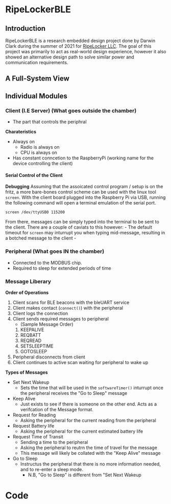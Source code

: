 # RipeLockerBLE

## Introduction

RipeLockerBLE is a research embedded design project done by Darwin Clark during the summer of 2021 for [RipeLocker LLC](https://ripelocker.com/). The goal of this project was primarily to act as real-world design experience, however it also showed an alternative design path to solve similar power and communication requirements.


## A Full-System View


## Individual Modules
### Client (I.E Server) (What goes outside the chamber)

- The part that controls the periphral

**Charateristics**
- Always on
    - Radio is always on
    - CPU is always on
- Has constant conncetion to the RaspberryPi (working name for the device controlling the client)

#### Serial Control of the Client

**Debugging**
Assuming that the assoicated control program / setup is on the fritz, a more bare-bones control scheme can be used with the linux tool `screen`. With the client board plugged into the Raspberry Pi via USB, running the following command will open a terminal emulation of the serial port.

```
screen /dev/ttyUSB0 115200
```

From there, messages can be simply typed into the terminal to be sent to the client. There are a couple of caviats to this however:
    - The default timeout for `screen` may inturrupt you when typing mid-message, resulting in a botched message to the client
    - 

### Peripheral (What goes IN the chamber)

- Connected to the MODBUS chip.
- Required to sleep for extended periods of time



### Message Liberary

**Order of Operations**

1. Client scans for BLE beacons with the bleUART service
2. Client makes contact (`connect()`) with the peripheral
3. Client logs the connection
4. Client sends required messages to peripheral
    - (Sample Message Order)
    1. KEEPALIVE
    2. REQBATT
    3. REQREAD
    4. SETSLEEPTIME
    5. GOTOSLEEP
5. Peripheral disconnects from client
6. Client continues to active scan waiting for peripheral to wake up

**Types of Messages**

- Set Next Wakeup
    - Sets the time that will be used in the `softwareTimer()` inturrupt once the peripheral receives the "Go to Sleep" message
- Keep Alive
    - Just exists to see if there is someone on the other end. Acts as a verifcation of the Message format.
- Request for Reading
    - Asking the peripheral for the current reading from the peripheral
- Request Battery life
    - Asking the peripheral for the current estimated battery life 
- Request Time of Transit 
    - Sending a time to the peripheral 
    - Asking the peripheral to reutrn the time of travel for the message
    - This message will likely be collated with the "Keep Alive" message
- Go to Sleep
    - Instructus the peripheral that there is no more information needed, and to re-enter a sleep mode.
        - N.B, "Go to Sleep" is different from "Set Next Wakeup


# Code

